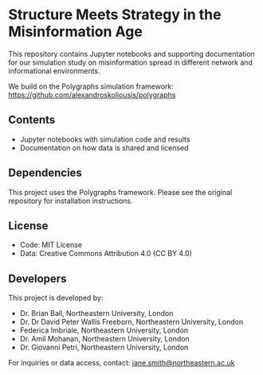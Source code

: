 # Structure Meets Strategy in the Misinformation Age

This repository contains Jupyter notebooks and supporting documentation for our simulation study on misinformation spread in different network and informational environments.

We build on the Polygraphs simulation framework: https://github.com/alexandroskoliousis/polygraphs

## Contents

- Jupyter notebooks with simulation code and results
- Documentation on how data is shared and licensed

## Dependencies

This project uses the Polygraphs framework. Please see the original repository for installation instructions.

## License

- Code: MIT License
- Data: Creative Commons Attribution 4.0 (CC BY 4.0)

## Developers

This project is developed by:

- Dr. Brian Ball, Northeastern University, London
- Dr. Dr David Peter Wallis Freeborn, Northeastern University, London
- Federica Imbriale, Northeastern University, London
- Dr. Amil Mohanan, Northeastern University, London
- Dr. Giovanni Petri, Northeastern University, London

For inquiries or data access, contact: jane.smith@northeastern.ac.uk
